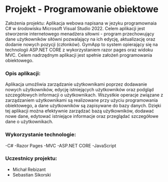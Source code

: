 # Projekt - Programowanie obiektowe

Założenia projektu:
Aplikacja webowa napisana w jezyku programownaia C# w środowisku Microsoft Visual Studio 2022. Celem aplikacji jest stworzenie internetowego menadżera siłowni - program przechowujący dane użytkowników siłówni pozwalający na ich edycję, aktualizację oraz dodanie nowych pozycji (członków). GymApp to system opierający się na technologii ASP.NET CORE z wykorzystaniem razor pages oraz widoku MVC. Celem nadrzędnym aplikacji jest spełnie założeń programowania obiektowego. 

### Opis aplikacji:
Aplikacja umożliwia zarządzanie użytkownikami poprzez dodawanie nowych użytkowników, edycję istniejących użytkowników oraz podgląd szczegółowych informacji o użytkownikach. Wszystkie operacje związane z zarządzaniem użytkownikami są realizowane przy użyciu programowania obiektowego, a dane użytkowników są zapisywane do bazy danych. Dzięki tej aplikacji można efektywnie zarządzać bazą użytkowników, dodawać nowe dane, edytować istniejące informacje oraz przeglądać szczegółowe dane o użytkownikach.

### Wykorzystanie technologie:
-C#
-Razor Pages
-MVC
-ASP.NET CORE
-JavaScript


### Uczestnicy projektu:
- Michał Rebizant
- Sebastian Sikorski
